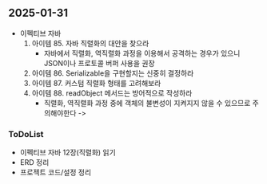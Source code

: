 ## 2025-01-31

* 이펙티브 자바
    1. 아이템 85. 자바 직렬화의 대안을 찾으라
        * 자바에서 직렬화, 역직렬화 과정을 이용해서 공격하는 경우가 있으니 JSON이나 프로토콜 버퍼 사용을 권장
    2. 아이템 86. Serializable을 구현할지는 신중히 결정하라
    3. 아이템 87. 커스텀 직렬화 형태를 고려해보라
    4. 아이템 88. readObject 메서드는 방어적으로 작성하라
        * 직렬화, 역직렬화 과정 중에 객체의 불변성이 지켜지지 않을 수 있으므로 주의해야한다
-> 

### ToDoList
* 이펙티브 자바 12장(직렬화) 읽기
* ERD 정리
* 프로젝트 코드/설정 정리